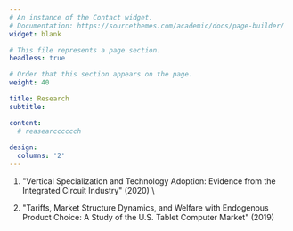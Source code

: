 ```yaml
---
# An instance of the Contact widget.
# Documentation: https://sourcethemes.com/academic/docs/page-builder/
widget: blank

# This file represents a page section.
headless: true

# Order that this section appears on the page.
weight: 40

title: Research
subtitle:

content:
  # reasearcccccch
  
design:
  columns: '2'
---
```


1. "Vertical Specialization and Technology Adoption: Evidence from the Integrated Circuit Industry" (2020) \



2. "Tariffs, Market Structure Dynamics, and Welfare with Endogenous Product Choice: A Study of the U.S. Tablet Computer Market" (2019)

